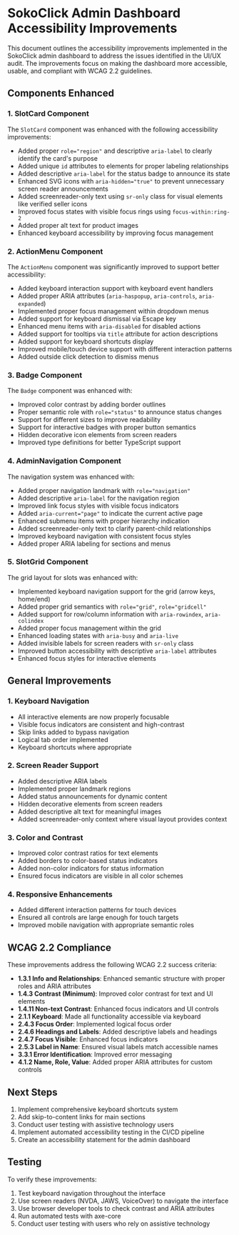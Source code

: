 # SokoClick Admin Dashboard Accessibility Improvements

This document outlines the accessibility improvements implemented in the SokoClick admin dashboard to address the issues identified in the UI/UX audit. The improvements focus on making the dashboard more accessible, usable, and compliant with WCAG 2.2 guidelines.

## Components Enhanced

### 1. SlotCard Component

The `SlotCard` component was enhanced with the following accessibility improvements:

- Added proper `role="region"` and descriptive `aria-label` to clearly identify the card's purpose
- Added unique `id` attributes to elements for proper labeling relationships
- Added descriptive `aria-label` for the status badge to announce its state
- Enhanced SVG icons with `aria-hidden="true"` to prevent unnecessary screen reader announcements
- Added screenreader-only text using `sr-only` class for visual elements like verified seller icons
- Improved focus states with visible focus rings using `focus-within:ring-2`
- Added proper alt text for product images
- Enhanced keyboard accessibility by improving focus management

### 2. ActionMenu Component

The `ActionMenu` component was significantly improved to support better accessibility:

- Added keyboard interaction support with keyboard event handlers
- Added proper ARIA attributes (`aria-haspopup`, `aria-controls`, `aria-expanded`)
- Implemented proper focus management within dropdown menus
- Added support for keyboard dismissal via Escape key
- Enhanced menu items with `aria-disabled` for disabled actions
- Added support for tooltips via `title` attribute for action descriptions
- Added support for keyboard shortcuts display
- Improved mobile/touch device support with different interaction patterns
- Added outside click detection to dismiss menus

### 3. Badge Component 

The `Badge` component was enhanced with:

- Improved color contrast by adding border outlines
- Proper semantic role with `role="status"` to announce status changes
- Support for different sizes to improve readability
- Support for interactive badges with proper button semantics
- Hidden decorative icon elements from screen readers
- Improved type definitions for better TypeScript support

### 4. AdminNavigation Component

The navigation system was enhanced with:

- Added proper navigation landmark with `role="navigation"`
- Added descriptive `aria-label` for the navigation region
- Improved link focus styles with visible focus indicators
- Added `aria-current="page"` to indicate the current active page
- Enhanced submenu items with proper hierarchy indication
- Added screenreader-only text to clarify parent-child relationships
- Improved keyboard navigation with consistent focus styles
- Added proper ARIA labeling for sections and menus

### 5. SlotGrid Component

The grid layout for slots was enhanced with:

- Implemented keyboard navigation support for the grid (arrow keys, home/end)
- Added proper grid semantics with `role="grid"`, `role="gridcell"`
- Added support for row/column information with `aria-rowindex`, `aria-colindex`
- Added proper focus management within the grid
- Enhanced loading states with `aria-busy` and `aria-live`
- Added invisible labels for screen readers with `sr-only` class
- Improved button accessibility with descriptive `aria-label` attributes
- Enhanced focus styles for interactive elements

## General Improvements

### 1. Keyboard Navigation

- All interactive elements are now properly focusable
- Visible focus indicators are consistent and high-contrast
- Skip links added to bypass navigation
- Logical tab order implemented
- Keyboard shortcuts where appropriate

### 2. Screen Reader Support

- Added descriptive ARIA labels
- Implemented proper landmark regions
- Added status announcements for dynamic content
- Hidden decorative elements from screen readers
- Added descriptive alt text for meaningful images
- Added screenreader-only context where visual layout provides context

### 3. Color and Contrast

- Improved color contrast ratios for text elements
- Added borders to color-based status indicators
- Added non-color indicators for status information
- Ensured focus indicators are visible in all color schemes

### 4. Responsive Enhancements

- Added different interaction patterns for touch devices
- Ensured all controls are large enough for touch targets
- Improved mobile navigation with appropriate semantic roles

## WCAG 2.2 Compliance

These improvements address the following WCAG 2.2 success criteria:

- **1.3.1 Info and Relationships**: Enhanced semantic structure with proper roles and ARIA attributes
- **1.4.3 Contrast (Minimum)**: Improved color contrast for text and UI elements
- **1.4.11 Non-text Contrast**: Enhanced focus indicators and UI controls
- **2.1.1 Keyboard**: Made all functionality accessible via keyboard
- **2.4.3 Focus Order**: Implemented logical focus order
- **2.4.6 Headings and Labels**: Added descriptive labels and headings
- **2.4.7 Focus Visible**: Enhanced focus indicators
- **2.5.3 Label in Name**: Ensured visual labels match accessible names
- **3.3.1 Error Identification**: Improved error messaging
- **4.1.2 Name, Role, Value**: Added proper ARIA attributes for custom controls

## Next Steps

1. Implement comprehensive keyboard shortcuts system
2. Add skip-to-content links for main sections
3. Conduct user testing with assistive technology users
4. Implement automated accessibility testing in the CI/CD pipeline
5. Create an accessibility statement for the admin dashboard

## Testing

To verify these improvements:

1. Test keyboard navigation throughout the interface
2. Use screen readers (NVDA, JAWS, VoiceOver) to navigate the interface
3. Use browser developer tools to check contrast and ARIA attributes
4. Run automated tests with axe-core
5. Conduct user testing with users who rely on assistive technology 